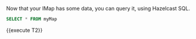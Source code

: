 Now that your IMap has some data, you can query it, using Hazelcast SQL.

```sql
SELECT * FROM myMap
```
{{execute T2}}